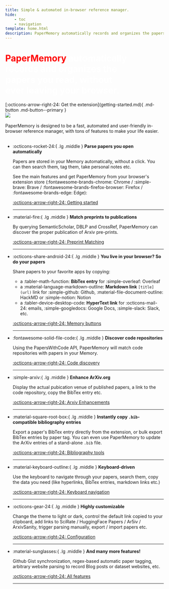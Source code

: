 ```yaml
---
title: Simple & automated in-browser reference manager.
hide:
    - toc
    - navigation
template: home.html
description: PaperMemory automatically records and organizes the papers you read, without ever leaving your browser.
---
```


<div class="flex-container" markdown>
<div markdown>
<h1 style="color: white; max-width: 400px; padding-right: 1rem;">
    <strong style="color: red">PaperMemory</strong> automatically records and organizes the papers you read, without ever leaving your browser.
</h1>
[:octicons-arrow-right-24: Get the extension](getting-started.md){ .md-button .md-button--primary }
</div>
<img src="assets/d2.gif"/>
</div>

<br/>
PaperMemory is designed to be a fast, automated and user-friendly in-browser reference manager, with tons of features to make your life easier.
<br/>
<br/>

-   :octicons-rocket-24:{ .lg .middle } **Parse papers you open automatically**

    Papers are stored in your Memory automatically, without a click. You can then search them, tag them, take personal notes etc.

    See the main features and get PaperMemory from your browser's extension store (:fontawesome-brands-chrome: Chrome / :simple-brave: Brave / :fontawesome-brands-firefox-browser: Firefox / :fontawesome-brands-edge: Edge):

    [:octicons-arrow-right-24: Getting started](getting-started.md)

    ***

-   :material-fire:{ .lg .middle } **Match preprints to publications**

    By querying SemanticScholar, DBLP and CrossRef, PaperMemory can discover the proper publication of Arxiv pre-prints.

    [:octicons-arrow-right-24: Preprint Matching](features.md#preprint-matching)

    ***

-   :octicons-share-android-24:{ .lg .middle } **You live in your browser? So do your papers**

    Share papers to your favorite apps by copying:

    -   a :tabler-math-function: **BibTex entry** for :simple-overleaf: Overleaf
    -   a :material-language-markdown-outline: **Markdown link** `[title](url)` link for :simple-github: Github, :material-file-document-outline: HackMD or :simple-notion: Notion
    -   a :tabler-device-desktop-code: **HyperText link** for :octicons-mail-24: emails, :simple-googledocs: Google Docs, :simple-slack: Slack, etc.

    [:octicons-arrow-right-24: Memory buttons](getting-started.md#memory)

    ***

-   :fontawesome-solid-file-code:{ .lg .middle } **Discover code repositories**

    Using the PapersWithCode API, PaperMemory will match code repositories with papers in your Memory.

    [:octicons-arrow-right-24: Code discovery](features.md#code-repositories)

    ***

-   :simple-arxiv:{ .lg .middle } **Enhance ArXiv.org**

    Display the actual pubication venue of published papers, a link to the code repository, copy the BibTex entry etc.

    [:octicons-arrow-right-24: Arxiv Enhancements](features.md#arxiv-enhancements)

    ***

-   :material-square-root-box:{ .lg .middle } **Instantly copy `.bib`-compatible bibliography entries**

    Export a paper's BibTex entry directly from the extension, or bulk export BibTex entries by paper tag. You can even use PaperMemory to update the ArXiv entries of a stand-alone `.bib` file.

    [:octicons-arrow-right-24: Bibliography tools](features.md#bibliography-tools)

    ***

-   :material-keyboard-outline:{ .lg .middle } **Keyboard-driven**

    Use the keyboard to navigate through your papers, search them, copy the data you need (like hyperlinks, BibTex entries, markdown links etc.)

    [:octicons-arrow-right-24: Keyboard navigation](features.md#keyboard-navigation)

    ***

-   :octicons-gear-24:{ .lg .middle } **Highly customizable**

    Change the theme to light or dark, control the default link copied to your clipboard, add links to SciRate / HuggingFace Papers / Ar5iv / ArxivSanity, trigger parsing manually, export / import papers etc.

    [:octicons-arrow-right-24: Configuration](configuration.md)

    ***

-   :material-sunglasses:{ .lg .middle } **And many more features!**

    Github Gist synchronization, regex-based automatic paper tagging, arbitrary website parsing to record Blog posts or dataset websites, etc.

    [:octicons-arrow-right-24: All features](features.md)

    ***
